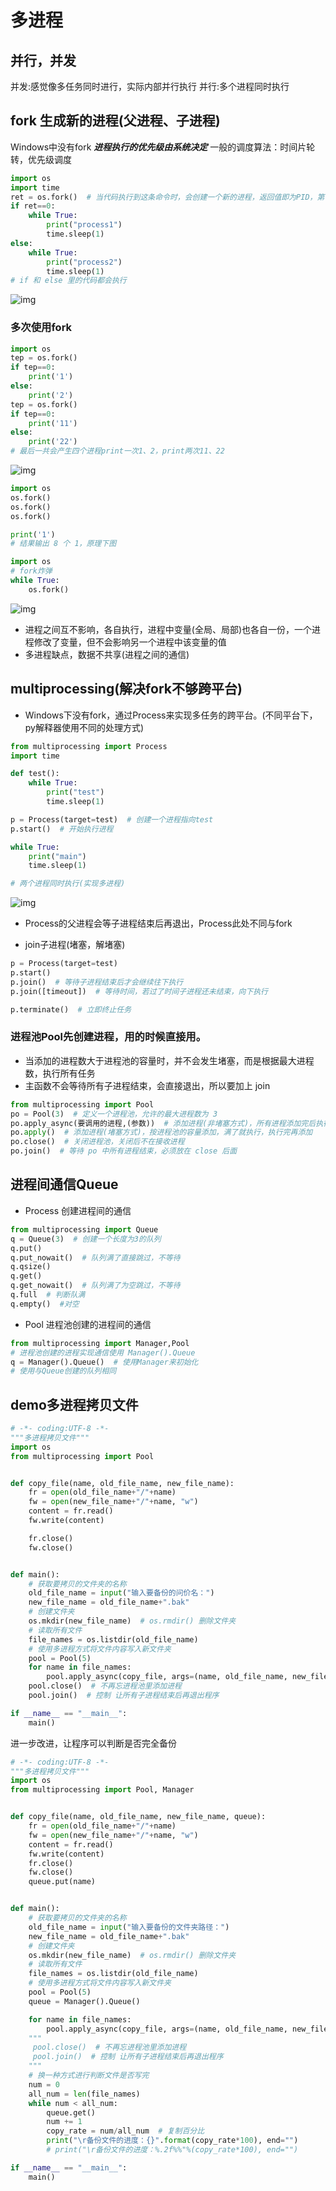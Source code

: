 # 多进程

## 并行，并发

并发:感觉像多任务同时进行，实际内部并行执行
并行:多个进程同时执行

## fork 生成新的进程(父进程、子进程)

Windows中没有fork
***进程执行的优先级由系统决定***
一般的调度算法：时间片轮转，优先级调度

```python
import os
import time
ret = os.fork()  # 当代码执行到这条命令时，会创建一个新的进程，返回值即为PID，第一个返回ret>0(父进程),第二次返回ret==0(子进程)
if ret==0:
    while True:
        print("process1")
        time.sleep(1)
else:
    while True:
        print("process2")
        time.sleep(1)
# if 和 else 里的代码都会执行
```

![img](./imgs/fork_01.png)

### 多次使用fork

```python
import os
tep = os.fork()
if tep==0:
    print('1')
else:
    print('2')
tep = os.fork()
if tep==0:
    print('11')
else:
    print('22')
# 最后一共会产生四个进程print一次1、2，print两次11、22
```

![img](./imgs/multitasking_01.png)

```py
import os
os.fork()
os.fork()
os.fork()

print('1')
# 结果输出 8 个 1，原理下图
```

```py
import os
# fork炸弹
while True:
    os.fork()
```

![img](./imgs/multitasking_02.png)

- 进程之间互不影响，各自执行，进程中变量(全局、局部)也各自一份，一个进程修改了变量，但不会影响另一个进程中该变量的值
- 多进程缺点，数据不共享(进程之间的通信)

## multiprocessing(解决fork不够跨平台)

- Windows下没有fork，通过Process来实现多任务的跨平台。(不同平台下，py解释器使用不同的处理方式)

```python
from multiprocessing import Process
import time

def test():
    while True:
        print("test")
        time.sleep(1)

p = Process(target=test)  # 创建一个进程指向test
p.start()  # 开始执行进程

while True:
    print("main")
    time.sleep(1)

# 两个进程同时执行(实现多进程)
```

![img](./imgs/multiprocess_01.png)

- Process的父进程会等子进程结束后再退出，Process此处不同与fork

- join子进程(堵塞，解堵塞)

```py
p = Process(target=test)
p.start()
p.join()  # 等待子进程结束后才会继续往下执行
p.join([timeout])  # 等待时间，若过了时间子进程还未结束，向下执行

p.terminate()  # 立即终止任务
```

### 进程池Pool先创建进程，用的时候直接用。

- 当添加的进程数大于进程池的容量时，并不会发生堵塞，而是根据最大进程数，执行所有任务
- 主函数不会等待所有子进程结束，会直接退出，所以要加上 join

```python
from multiprocessing import Pool
po = Pool(3)  # 定义一个进程池，允许的最大进程数为 3
po.apply_async(要调用的进程,(参数))  # 添加进程(非堵塞方式)，所有进程添加完后执行
po.apply()  # 添加进程(堵塞方式)，按进程池的容量添加，满了就执行，执行完再添加
po.close()  # 关闭进程池，关闭后不在接收进程
po.join()  # 等待 po 中所有进程结束，必须放在 close 后面
```

## 进程间通信Queue

- Process 创建进程间的通信

```python
from multiprocessing import Queue
q = Queue(3)  # 创建一个长度为3的队列
q.put()
q.put_nowait()  # 队列满了直接跳过，不等待
q.qsize()
q.get()
q.get_nowait()  # 队列满了为空跳过，不等待
q.full  # 判断队满
q.empty()  #对空
```

- Pool 进程池创建的进程间的通信

```python
from multiprocessing import Manager,Pool
# 进程池创建的进程实现通信使用 Manager().Queue
q = Manager().Queue()  # 使用Manager来初始化
# 使用与Queue创建的队列相同
```

## demo多进程拷贝文件

```python
# -*- coding:UTF-8 -*-
"""多进程拷贝文件"""
import os
from multiprocessing import Pool


def copy_file(name, old_file_name, new_file_name):
    fr = open(old_file_name+"/"+name)
    fw = open(new_file_name+"/"+name, "w")
    content = fr.read()
    fw.write(content)

    fr.close()
    fw.close()


def main():
    # 获取要拷贝的文件夹的名称
    old_file_name = input("输入要备份的问价名：")
    new_file_name = old_file_name+".bak"
    # 创建文件夹
    os.mkdir(new_file_name)  # os.rmdir() 删除文件夹
    # 读取所有文件
    file_names = os.listdir(old_file_name)
    # 使用多进程方式将文件内容写入新文件夹
    pool = Pool(5)
    for name in file_names:
        pool.apply_async(copy_file, args=(name, old_file_name, new_file_name))
    pool.close()  # 不再忘进程池里添加进程
    pool.join()  # 控制 让所有子进程结束后再退出程序

if __name__ == "__main__":
    main()
```

进一步改进，让程序可以判断是否完全备份

```python
# -*- coding:UTF-8 -*-
"""多进程拷贝文件"""
import os
from multiprocessing import Pool, Manager


def copy_file(name, old_file_name, new_file_name, queue):
    fr = open(old_file_name+"/"+name)
    fw = open(new_file_name+"/"+name, "w")
    content = fr.read()
    fw.write(content)
    fr.close()
    fw.close()
    queue.put(name)


def main():
    # 获取要拷贝的文件夹的名称
    old_file_name = input("输入要备份的文件夹路径：")
    new_file_name = old_file_name+".bak"
    # 创建文件夹
    os.mkdir(new_file_name)  # os.rmdir() 删除文件夹
    # 读取所有文件
    file_names = os.listdir(old_file_name)
    # 使用多进程方式将文件内容写入新文件夹
    pool = Pool(5)
    queue = Manager().Queue()

    for name in file_names:
        pool.apply_async(copy_file, args=(name, old_file_name, new_file_name, queue))
    """
     pool.close()  # 不再忘进程池里添加进程
     pool.join()  # 控制 让所有子进程结束后再退出程序
    """
    # 换一种方式进行判断文件是否写完
    num = 0
    all_num = len(file_names)
    while num < all_num:
        queue.get()
        num += 1
        copy_rate = num/all_num  # 复制百分比
        print("\r备份文件的进度：{}".format(copy_rate*100), end="")
        # print("\r备份文件的进度：%.2f%%"%(copy_rate*100), end="")

if __name__ == "__main__":
    main()
```